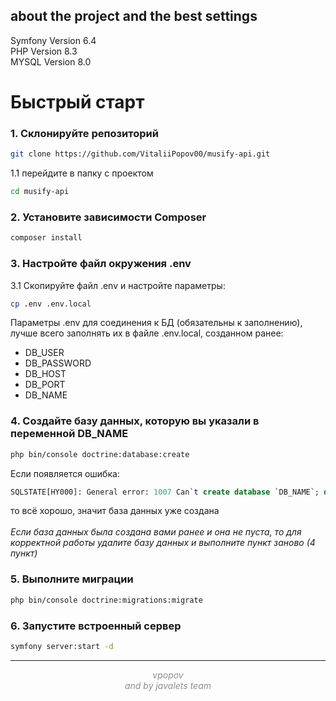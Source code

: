 ## about the project and the best settings
Symfony Version 6.4
<br>
PHP Version 8.3
<br>
MYSQL Version 8.0

# Быстрый старт

### 1. Склонируйте репозиторий
```bash
git clone https://github.com/VitaliiPopov00/musify-api.git
```
1.1 перейдите в папку с проектом
```bash
cd musify-api
```

### 2. Установите зависимости Composer
``` bash
composer install
```

### 3. Настройте файл окружения .env
3.1 Скопируйте файл .env и настройте параметры:
```bash
cp .env .env.local
```
Параметры .env для соединения к БД (обязательны к заполнению), лучше всего заполнять их в файле .env.local, созданном ранее:
* DB_USER
* DB_PASSWORD
* DB_HOST
* DB_PORT
* DB_NAME

### 4. Создайте базу данных, которую вы указали в переменной DB_NAME
```bash
php bin/console doctrine:database:create
```
Если появляется ошибка:
```SQL
SQLSTATE[HY000]: General error: 1007 Can`t create database `DB_NAME`; database exists
```
то всё хорошо, значит база данных уже создана
<br>
<br>
*Если база данных была создана вами ранее и она не пуста, то для корректной работы удалите базу данных и выполните пункт заново (4 пункт)*

### 5. Выполните миграции
```bash
php bin/console doctrine:migrations:migrate
```

### 6. Запустите встроенный сервер
```bash
symfony server:start -d
```

---
<p align="center" style="font-style: italic; color: #8e8e8e">
    vpopov
    <br>
    and by javalets team
</p>

